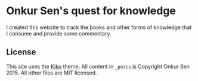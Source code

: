 # Onkur Sen's quest for knowledge

I created this website to track the books and other forms of knowledge
that I consume and provide some commentary.

## License

This site uses the [Kiko](http://github.com/gfjaru/Kiko) theme.
All content in `_posts` is Copyright Onkur Sen 2015.
All other files are MIT licensed.
